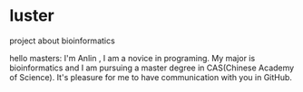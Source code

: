 # luster
project about bioinformatics

hello masters:
I'm Anlin , I am a novice in programing.
My major is bioinformatics and I am pursuing a master degree in CAS(Chinese Academy of Science).
It's pleasure for me to have communication with you in GitHub.

